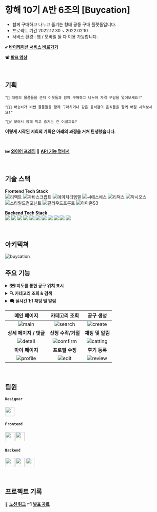 
# 항해 10기 A반 6조의 [Buycation]

+ 함께 구매하고 나누고 즐기는 형태 공동 구매 플랫폼입니다.
+ 프로젝트 기간 2022.12.30 ~ 2022.02.10
+ 서비스 환경 : 웹 / 모바일 둘 다 이용 가능합니다.

💕 **[바이케이션 서비스 바로가기](https://buycation.co.kr/)**

📽 **[발표 영상](https://www.youtube.com/watch?v=tudZA3Wh4WE)**

<br />


## 기획

`"👩 대량의 물품들을 근처 이웃들과 함께 구매하고 나누어 가격 부담을 덜어보세요!"`

`"👩‍🦱 배송비가 비싼 물품들을 함께 구매하거나 같은 음식점의 음식들을 함께 배달 시켜보세요!"`

`"👱‍♂ 모여서 함께 먹고 즐기는 건 어떨까요?`

**이렇게 시작된 저희의 기획은 아래의 과정을 거쳐 탄생했습니다.**

<br />

🖼  **[와이어 프레임](https://www.figma.com/file/Guzhia2WzOW4wur7Z3OUCR/%ED%95%AD%ED%95%B499?node-id=0%3A1&t=0U59EVeauLbSOWxL-0)**
🧬  **[API 기능 명세서](https://www.notion.so/API-40937cdcf4134fbbb8c715fa1ae8dd10)**

<br />


## 기술 스택
**Frontend Tech Stack**  
![리액트](https://user-images.githubusercontent.com/97425158/161745107-cc062718-9c52-4446-8f14-9faba0b9dea7.svg)
![자바스크립트](https://user-images.githubusercontent.com/97425158/161745127-a3fa5ed0-ceb6-427a-94d1-834d762fd3b4.svg)
![에이치티엠엘](https://user-images.githubusercontent.com/97425158/161745161-566f015b-0ec2-4bba-82aa-f3bb7498bdd7.svg)
![씨에스에스](https://user-images.githubusercontent.com/97425158/161745198-92ff3896-7ce0-4946-a8b4-e6d23223eb3b.svg)
![리덕스](https://user-images.githubusercontent.com/97425158/161745222-ea0ba9bf-86e4-48cb-8a44-f8d8bfec2d02.svg)
![악시오스](https://user-images.githubusercontent.com/97425158/161745239-453b4075-7bd0-4c63-9c5a-5c1d76021b8d.svg)
![스타일드컴포넌트](https://user-images.githubusercontent.com/97425158/161745269-27a8a71d-788d-4bdf-97e8-f86c97b224a9.svg)
![클라우드프론트](https://user-images.githubusercontent.com/97425158/161745404-114d6c7d-c720-4370-b0dd-4aea4893bb1d.svg)
![아마존S3](https://user-images.githubusercontent.com/97425158/161744999-3ae8a4d1-48d8-41fc-af06-c601f6e1fc4d.svg)

**Backend Tech Stack**  
<img src="https://img.shields.io/badge/JAVA-007396?style=for-the-badge&logo=java&logoColor=white">
<img src="https://img.shields.io/badge/Springboot-6DB33F?style=for-the-badge&logo=Springboot&logoColor=white">
<img src="https://img.shields.io/badge/gradle-02303A?style=for-the-badge&logo=gradle&logoColor=white">
<img src="https://img.shields.io/badge/mysql-4479A1?style=for-the-badge&logo=mysql&logoColor=white">
<img src="https://img.shields.io/badge/aws-232F3E?style=for-the-badge&logo=AmazonAWS&logoColor=white"> 
<img src="https://img.shields.io/badge/Amazon S3-569A31?style=for-the-badge&logo=Amazon S3&logoColor=white">
<img src="https://img.shields.io/badge/GitHub Actions-2088FF?style=for-the-badge&logo=GitHub Actions&logoColor=white"> 
<img src="https://img.shields.io/badge/codedeploy-6DB33F?style=for-the-badge&logo=codedeploy&logoColor=white">
<img src="https://img.shields.io/badge/redis-red?style=for-the-badge&logo=redis&logoColor=white">
<img src="https://img.shields.io/badge/websocket-yellow?style=for-the-badge&logo=websocket&logoColor=white">
<img src="https://img.shields.io/badge/SSE-informational?style=for-the-badge&logo=SSE&logoColor=white">

<br />


## 아키텍쳐
![buycation](https://user-images.githubusercontent.com/96729804/217191176-45483a06-fc2f-49c3-b758-2cc4d75e2d9c.png)


## 주요 기능
<details> 
  <summary><strong> 🗺 지도를 통한 공구 위치 표시 </strong></summary>
  <br/>
  <ul>
    <li> KaKao Map API를 사용해 해당 공구 지역의 위치를 마커로 표시하였습니다. </li>
   <br>
    <img width="500" alt="메인PC" src="https://user-images.githubusercontent.com/96729804/216773400-82fc4ba2-4293-406c-88eb-e729878da55b.png">
  </ul>
</details>

<details> 
  <summary><strong> 🔍 카테고리 조회 & 검색 </strong></summary>
  <br/>
  <ul>
    <li> QueryDSL을 이용한 동적 쿼리 작성으로 [제목/주소] 별 조회 기능과 [카테고리/정렬기준] 별 검색 기능을 조합해서 사용할 수 있도록 했습니다. </li>
   <br>
   <img width="500" alt="스크린샷 2023-02-04 오후 11 26 56" src="https://user-images.githubusercontent.com/96729804/216772875-9b3d8a60-f1b0-4ad6-8b50-6e84802189c9.png">
  </ul>
</details>

<details> 
  <summary><strong> 🗨️ 실시간 1:1 채팅 및 알림</strong></summary>
  <br/>
  <ul>
    <li> [WebSocket / Stomp pub / sub] 을 활용한 실시간 데이터 전송으로 유저간 1:1 채팅 기능을 구현했습니다. </li>
    <li> 사이트를 이용 중인 유저에게 SSE(Server Sent Event)를 이용하여 실시간 알람을 기능 제공하고 있습니다. </li>
    <li> 알람을 통해 해당글에 들어가지 않고도 발생한 이벤트(신청/수락/거절/댓글)를 확인할 수 있습니다. </li>
   <br>
   <img width="500" alt="스크린샷 2023-02-04 오후 11 35 41" src="https://user-images.githubusercontent.com/96729804/216773237-a68f7609-b5e5-4e33-9db4-5db63eba71d0.png">
  </ul>
</details>

|메인 페이지|카테고리 조회|공구 생성|
|:-:|:-:|:-:|
|![main](https://user-images.githubusercontent.com/96729804/216777251-d49c674e-12df-4a10-aa27-5e2010bad598.gif)|![search](https://user-images.githubusercontent.com/96729804/216777156-285cef93-3229-4766-bca1-21985e2764bb.gif)|![create](https://user-images.githubusercontent.com/96729804/216777095-e963d6cf-ccb0-4090-8b2f-e48178a1180b.gif)|
|<b>상세 페이지 / 댓글</b>|<b>신청 수락/거절</b>|<b>채팅 및 알림</b>|
|![detail](https://user-images.githubusercontent.com/96729804/216776892-ad6f8865-7106-4715-a223-bd8e684cbbc7.gif)|![comfirm](https://user-images.githubusercontent.com/96729804/216777338-103f5e74-f6d7-4688-9cd5-495ce131c8aa.gif)|![catting](https://user-images.githubusercontent.com/96729804/216776971-e367baa0-138f-4c96-801f-f9b88eb69769.gif)|
|<b>마이 페이지</b>|<b>프로필 수정</b>|<b>후기 등록</b>|
| ![profile](https://user-images.githubusercontent.com/96729804/216776547-54430ded-a6da-4d55-be8d-4af71ff517ff.gif)|![edit](https://user-images.githubusercontent.com/96729804/216776172-a5f12fb8-4d61-4280-ac75-cc9bd609f02f.gif)|![review](https://user-images.githubusercontent.com/96729804/216799177-1009de86-5bbc-4b97-8400-a1d1eee8a053.gif)|

 <br />

## 팀원
#### `Designer`
 <a href="https://www.behance.net/fbcbe585" target="_blank"><img height="30"  src="https://img.shields.io/static/v1?label=Design&message=박서연 &color=FF7F50&style=for-the-badge&>"/></a>
#### `Frontend`
 <a href="https://github.com/cchloe0927" target="_blank"><img height="30"  src="https://img.shields.io/static/v1?label=React&message=이현정 (부팀장) &color=61dafb&style=for-the-badge&>"/></a>
 <a href="https://github.com/Dev-RyanK" target="_blank"><img height="30"  src="https://img.shields.io/static/v1?label=React&message=권령빈 &color=61dafb&style=for-the-badge&>"/></a>
#### `Backend`
<a href="https://github.com/jihun1362" target="_blank"><img height="30"  src="https://img.shields.io/static/v1?label=Spring&message=백지훈 (팀장) &color=08CE5D&style=for-the-badge&>"/></a>
<a href="https://github.com/teabear12" target="_blank"><img height="30"  src="https://img.shields.io/static/v1?label=Spring&message=서보성 &color=08CE5D&style=for-the-badge&>"/></a>
<a href="https://github.com/syckor" target="_blank"><img height="30"  src="https://img.shields.io/static/v1?label=Spring&message=서영철 &color=08CE5D&style=for-the-badge&>"/></a>

<br/>

## 프로젝트 기록
📔  **[노션 링크](https://www.notion.so/Buycation-e6d8faf2d37c4b1aa52d1f1daf9bd96a)**
🗂  **[발표 자료](https://docs.google.com/presentation/d/1Hzk6Dl5FgpQGfV8lnKj-WgLyvgEXysrq/edit#slide=id.p1)**
